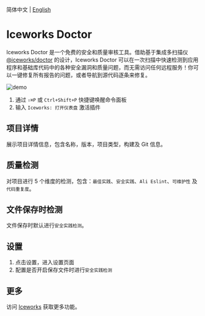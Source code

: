 简体中文 | [English](https://github.com/ice-lab/iceworks/blob/master/extensions/iceworks-doctor/README.md)

# Iceworks Doctor

Iceworks Doctor 是一个免费的安全和质量审核工具。借助基于集成多扫描仪 [@iceworks/doctor](https://www.npmjs.com/package/@iceworks/doctor) 的设计，Iceworks Doctor 可以在一次扫描中快速检测到应用程序和基础库代码中的各种安全漏洞和质量问题，而无需访问任何远程服务！你可以一键修复所有报告的问题，或者导航到源代码逐条来修复。

![demo](https://img.alicdn.com/tfs/TB1XB6_UpY7gK0jSZKzXXaikpXa-1200-724.gif)

1. 通过 `⇧⌘P` 或 `Ctrl+Shift+P` 快捷键唤醒命令面板
2. 输入 `Iceworks: 打开仪表盘` 激活插件

## 项目详情

展示项目详情信息，包含名称，版本，项目类型，构建及 Git 信息。

## 质量检测

对项目进行 5 个维度的检测，包含：`最佳实践`、`安全实践`、`Ali Eslint`、`可维护性` 及 `代码重复度`。

## 文件保存时检测

文件保存时默认进行`安全实践检测`。

## 设置

1. 点击设置，进入设置页面
2. 配置是否开启保存文件时进行`安全实践检测`

## 更多

访问 [Iceworks](https://marketplace.visualstudio.com/items?itemName=iceworks-team.iceworks) 获取更多功能。
